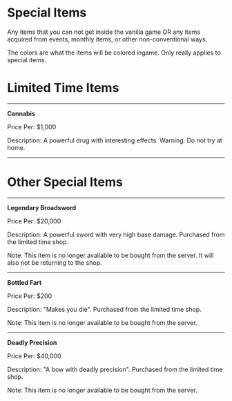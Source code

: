 # Special Items
Any items that you can not get inside the vanilla game OR any items acquired from events, monthly items, or other non-conventional ways.


The colors are what the items will be colored ingame. Only really applies to special items.

# Limited Time Items
___
**Cannabis** 

Price Per: $1,000

Description: A powerful drug with interesting effects.
Warning: Do not try at home.
___

# Other Special Items
___
**Legendary Broadsword** 

Price Per: $20,000

Description: A powerful sword with very high base damage. Purchased from the limited time shop.

Note: This item is no longer available to be bought from the server. It will also not be returning to the shop.
___
**Bottled Fart** 

Price Per: $200

Description: "Makes you die". Purchased from the limited time shop.

Note: This item is no longer available to be bought from the server.
___
**Deadly Precision** 

Price Per: $40,000

Description: "A bow with deadly precision". Purchased from the limited time shop.

Note: This item is no longer available to be bought from the server.
